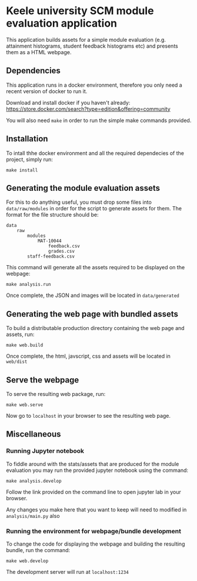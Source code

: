 # Keele university SCM module evaluation application
This application builds assets for a simple module evaluation (e.g. attainment histograms, student feedback histograms etc) and presents them as a HTML webpage.


## Dependencies
This application runs in a docker environment, therefore you only need a recent version of docker to run it.

Download and install docker if you haven't already: https://store.docker.com/search?type=edition&offering=community

You will also need `make` in order to run the simple make commands provided.

## Installation
To intall thhe docker environment and all the required dependecies of the project, simply run:

```
make install
```

## Generating the module evaluation assets
For this to do anything useful, you must drop some files into `data/raw/modules` in order for the script to generate assets for them. The format for the file structure should be:

```
data
    raw
        modules
            MAT-10044
                feedback.csv
                grades.csv
        staff-feedback.csv
```

This command will generate all the assets required to be displayed on the webpage:

```
make analysis.run
```

Once complete, the JSON and images will be located in `data/generated`

## Generating the web page with bundled assets
To build a distributable production directory containing the web page and assets, run:

```
make web.build
```

Once complete, the html, javscript, css and assets will be located in `web/dist`

## Serve the webpage
To serve the resulting web package, run:

```
make web.serve
```

Now go to `localhost` in your browser to see the resulting web page.

## Miscellaneous

### Running Jupyter notebook

To fiddle around with the stats/assets that are produced for the module evaluation you may run the provided jupyter notebook using the command:

```
make analysis.develop
```

Follow the link provided on the command line to open jupyter lab in your browser.

Any changes you make here that you want to keep will need to modified in `analysis/main.py` also

### Running the environment for webpage/bundle development

To change the code for displaying the webpage and building the resulting bundle, run the command:

```
make web.develop
```

The development server will run at `localhost:1234`